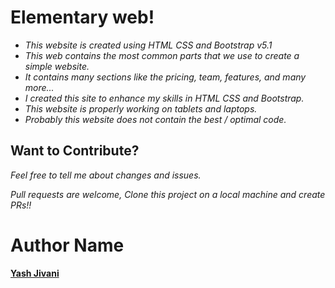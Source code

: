 # Elementary web!

- *This website is created using HTML CSS and Bootstrap v5.1*
- *This web contains the most common parts that we use to create a simple website.*
- *It contains many sections like the pricing, team, features, and many more...*
- *I created this site to enhance my skills in HTML CSS and Bootstrap.*
- *This website is properly working on tablets and laptops.*
- *Probably this website does not contain the best / optimal code.*

## Want to  Contribute?

*Feel free to tell me about changes and issues.*

*Pull requests are welcome,*
*Clone this project on a local machine and create PRs!!*

# Author Name
**[Yash Jivani](https://github.com/yash-jivani)**